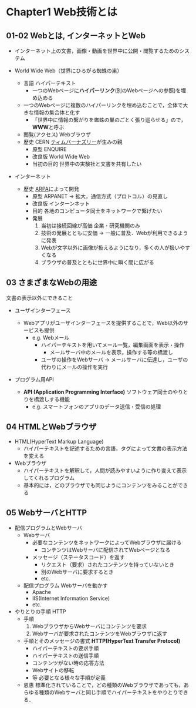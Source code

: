 # Chapter1 Web技術とは

## 01-02 Webとは, インターネットとWeb

- インターネット上の文書，画像・動画を世界中に公開・閲覧するためのシステム
- World Wide Web（世界にひろがる蜘蛛の巣）
    - 言語 ハイパーテキスト
        - 一つのWebページに**ハイパーリンク**(別のWebページへの参照)を埋め込める
    - 一つのWebページに複数のハイパーリンクを埋め込むことで，全体で大きな情報の集合体と化す
        - 「世界中に情報の繋がりを蜘蛛の巣のごとく張り巡らせる」ので，**WWW**と呼ぶ
    - 閲覧(アクセス) Webブラウザ
    - 歴史 CERN [ティムバーナズリー](https://ja.wikipedia.org/wiki/%E3%83%86%E3%82%A3%E3%83%A0%E3%83%BB%E3%83%90%E3%83%BC%E3%83%8A%E3%83%BC%E3%82%BA%EF%BC%9D%E3%83%AA%E3%83%BC)が生みの親
        - 原型 ENQUIRE
        - 改良版 World Wide Web
        - 当初の目的 世界中の実験社と文書を共有したい

-  インターネット
    - 歴史 [ARPA](https://ja.wikipedia.org/wiki/%E5%9B%BD%E9%98%B2%E9%AB%98%E7%AD%89%E7%A0%94%E7%A9%B6%E8%A8%88%E7%94%BB%E5%B1%80)によって開発
        - 原型 ARPANET -> 拡大，通信方式（プロトコル）の見直し
        - 改良版 インターンネット
        - 目的 各地のコンピュータ同士をネットワークで繋げたい
        - 発展
            1. 当初は接続回線が高価 企業・研究機関のみ 
            2. 技術の発展とともに安価 -> 一般に普及．Webが利用できるように発表
            3. Webが文字以外に画像が扱えるようになり，多くの人が扱いやすくなる
            4. ブラウザの普及とともに世界中に瞬く間に広がる

## 03 さまざまなWebの用途

文書の表示以外にできること

- ユーザインターフェース
    - Webアプリがユーザインターフェースを提供することで，Web以外のサービスも提供
        - e.g. Webメール
            - ハイパーテキストを用いてメール一覧，編集画面を表示・操作
                - メールサーバ中のメールを表示，操作する等の橋渡し
            - ユーザの操作をWebサーバ -> メールサーバに伝達し，ユーザの代わりにメールの操作を実行

- プログラム用API
    - **API (Application Programming Interface)** ソフトウェア同士のやりとりを橋渡しする機能
        - e.g. スマートフォンのアプリのデータ送信・受信の処理

## 04 HTMLとWebブラウザ

- HTML(HyperText Markup Language)
    - ハイパーテキストを記述するための言語，タグによって文書の表示方法を変える
- Webブラウザ
    - ハイパーテキストを解釈して，人間が読みやすいように作り変えて表示してくれるプログラム
    - 基本的には，どのブラウザでも同じようにコンテンツをみることができる

## 05 WebサーバとHTTP

- 配信プログラムとWebサーバ
    - Webサーバ 
        - 必要なコンテンツをネットワークによってWebブラウザに届ける
            - コンテンツはWebサーバに配信されてWebページとなる
        - メッセージ（ステータスコード）を返す
            - リクエスト（要求）されたコンテンツを持っていないとき
            - 別のWebサーバに要求するとき
            - etc.
    - 配信プログラム Webサーバを動かす
        - Apache
        - IIS(Internet Information Service)
        - etc.
- やりとりの手順 HTTP
    - 手順
        1. WebブラウザからWebサーバにコンテンツを要求
        2. Webサーバが要求されたコンテンツをWebブラウザに返す
    - 手順とそのメッセージの書式 **HTTP(HyperText Transfer Protocol)**
        - ハイパーテキストの要求手順
        - ハイパーテキストの送信手順
        - コンテンツがない時の応答方法
        - Webサイトの移転
        - 等 必要となる様々な手順が定義
    - 恩恵 標準化されていることで，どの種類のWebブラウザであっても，あらゆる種類のWebサーバと同じ手順でハイパーテキストをやりとりできる．

